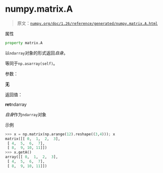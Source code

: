 # numpy.matrix.A

> 原文：[`numpy.org/doc/1.26/reference/generated/numpy.matrix.A.html`](https://numpy.org/doc/1.26/reference/generated/numpy.matrix.A.html)

属性

```py
property matrix.A
```

以`ndarray`对象的形式返回*自身*。

等同于`np.asarray(self)`。

参数：

**无**

返回值：

**ret**ndarray

*自身*作为`ndarray`对象

示例

```py
>>> x = np.matrix(np.arange(12).reshape((3,4))); x
matrix([[ 0,  1,  2,  3],
 [ 4,  5,  6,  7],
 [ 8,  9, 10, 11]])
>>> x.getA()
array([[ 0,  1,  2,  3],
 [ 4,  5,  6,  7],
 [ 8,  9, 10, 11]]) 
```
